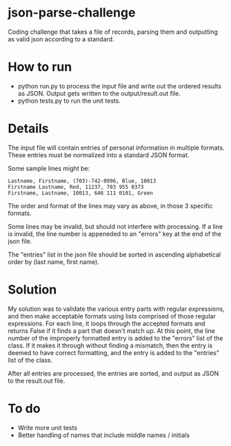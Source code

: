 json-parse-challenge
====================

Coding challenge that takes a file of records, parsing them and outputting as valid json according to a standard.


How to run
====================

* python run.py to process the input file and write out the ordered results as JSON. Output gets written to the output/result.out file.
* python tests.py to run the unit tests.


Details
====================

The input file will contain entries of personal information in multiple formats. These entries must be normalized into a standard JSON format.

Some sample lines might be:

    Lastname, Firstname, (703)-742-0996, Blue, 10013
    Firstname Lastname, Red, 11237, 703 955 0373
    Firstname, Lastname, 10013, 646 111 0101, Green

The order and format of the lines may vary as above, in those 3 specific formats.

Some lines may be invalid, but should not interfere with processing. If a line is invalid, the line number is appeneded to an "errors" key at the end of the json file.

The "entries" list in the json file should be sorted in ascending alphabetical order by (last name, first name).


Solution
====================

My solution was to validate the various entry parts with regular expressions, and then make acceptable formats using lists comprised of those regular expressions. For each line, it loops through the accepted formats and returns False if it finds a part that doesn't match up. At this point, the line number of the improperly formatted entry is added to the "errors" list of the class. If it makes it through without finding a mismatch, then the entry is deemed to have correct formatting, and the entry is added to the "entries" list of the class.

After all entries are processed, the entries are sorted, and output as JSON to the result.out file.


To do
====================
* Write more unit tests
* Better handling of names that include middle names / initials
